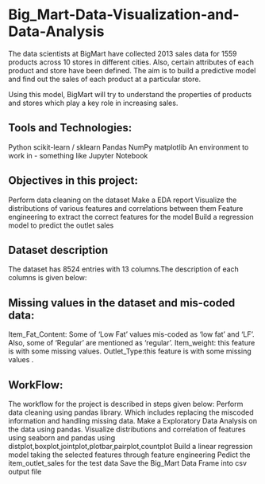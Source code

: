 # Big_Mart-Data-Visualization-and-Data-Analysis
The data scientists at BigMart have collected 2013 sales data for 1559 products across 10 stores in different cities. Also, certain attributes of each product and store have been defined. The aim is to build a predictive model and find out the sales of each product at a particular store.

Using this model, BigMart will try to understand the properties of products and stores which play a key role in increasing sales.

## Tools and Technologies:
Python
scikit-learn / sklearn
Pandas
NumPy
matplotlib
An environment to work in - something like Jupyter Notebook

## Objectives in this project:
Perform data cleaning on the dataset
Make a EDA report
Visualize the distributions of various features and correlations between them
Feature engineering to extract the correct features for the model
Build a regression model to predict the outlet sales

## Dataset description
The dataset has 8524 entries with 13 columns.The description of each columns is given below:

## Missing values in the dataset and mis-coded data:
Item_Fat_Content: Some of ‘Low Fat’ values mis-coded as ‘low fat’ and ‘LF’. Also, some of ‘Regular’ are mentioned as ‘regular’.
Item_weight: this feature is with some missing values.
Outlet_Type:this feature is with some missing values .
## WorkFlow:
The workflow for the project is described in steps given below:
Perform data cleaning using pandas library. Which includes replacing the miscoded information and handling missing data.
Make a Exploratory Data Analysis on the data using pandas.
Visualize distributions and correlation of features using seaborn and pandas using distplot,boxplot,jointplot,plotbar,pairplot,countplot
Build a linear regression model taking the selected features through feature engineering
Pedict the item_outlet_sales for the test data
Save the Big_Mart Data Frame into csv output file

 
